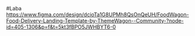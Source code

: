 #Laba 
https://www.figma.com/design/dcioTa1G8UPMh8QsOnQeUH/FoodWagon-Food-Delivery-Landing-Template-by-ThemeWagon--Community-?node-id=405-1306&p=f&t=5kt3fBPO5JWHBYT6-0
